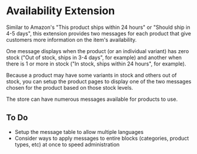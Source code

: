 Availability Extension
======================

Similar to Amazon's "This product ships within 24 hours" or "Should ship in 4-5 days", this extension provides two messages for each product that give customers more information on the item's availability.

One message displays when the product (or an individual variant) has zero stock ("Out of stock, ships in 3-4 days", for example) and another when there is 1 or more in stock ("In stock, ships within 24 hours", for example).

Because a product may have some variants in stock and others out of stock, you can setup the product pages to display one of the two messages chosen for the product based on those stock levels.

The store can have numerous messages available for products to use.

To Do
----------------------

* Setup the message table to allow multiple languages
* Consider ways to apply messages to entire blocks (categories, product types, etc) at once to speed administration
